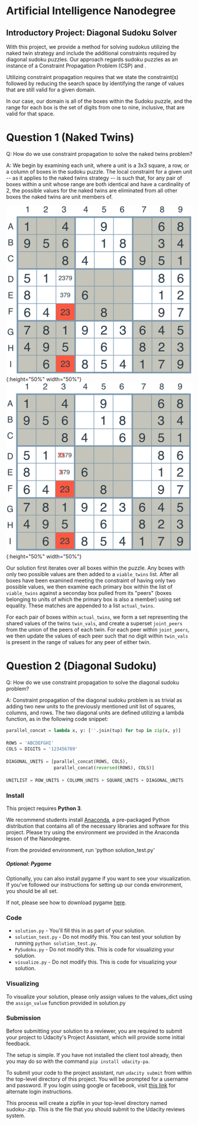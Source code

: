 # Artificial Intelligence Nanodegree
## Introductory Project: Diagonal Sudoku Solver

With this project, we provide a method for solving sudokus utilizing the
naked twin strategy and include the additional constraints required by
diagonal sudoku puzzles. Our approach regards sudoku puzzles
as an instance of a Constraint Propagation Problem (CSP) and .

Utilizing constraint propagation requires that we state the constraint(s) 
followed by reducing the search space by identifying the range of values 
that are still valid for a given domain.

In our case, our domain is all of the boxes within the Sudoku puzzle, and
the range for each box is the set of digits from one to nine, inclusive, that
are valid for that space. 

# Question 1 (Naked Twins)
Q: How do we use constraint propagation to solve the naked twins problem?  

A: We begin by examining each unit, where a unit is
a 3x3 square, a row, or a column of boxes in the sudoku puzzle. The local 
constraint for a given unit -- as it applies to the naked twins strategy -- is
such that, for any pair of boxes within a unit whose range are both identical
and have a cardinality of 2, the possible values for the naked twins are
eliminated from all other boxes the naked twins are unit members of.

![Image of Naked Twins Pre-Constraint Propagation](./images/naked-twins.png){:height="50%" width="50%"}
![Image of Naked Twins Post-Constraint Propagation](./images/naked-twins-2.png){:height="50%" width="50%"}


Our solution first iterates over all boxes within the puzzle. Any boxes
with only two possible values are then added to a `viable_twins` list. After
all boxes have been examined meeting the constraint of having only two possible
values, we then examine each primary box within the list of `viable_twins` 
against a seconday box pulled from its "peers" (boxes belonging to units of
which the primary box is also a member) using set equality. These matches
are appended to a list `actual_twins`.

For each pair of boxes within `actual_twins`, we form a set representing the
shared values of the twins `twin_vals`, and create a superset `joint_peers`
from the union of the peers of each twin. For each peer within `joint_peers`,
we then update the values of each peer such that no digit within `twin_vals`
is present in the range of values for any peer of either twin.

# Question 2 (Diagonal Sudoku)
Q: How do we use constraint propagation to solve the diagonal sudoku problem?  

A: Constraint propagation of the diagonal sudoku problem is as trivial as 
adding two new units to the previously mentioned unit list of squares, columns,
and rows. The two diagonal units are defined utilizing a lambda
function, as in the following code snippet:

```python
parallel_concat = lambda x, y: [''.join(tup) for tup in zip(x, y)]

ROWS = 'ABCDEFGHI'
COLS = DIGITS = '123456789'

DIAGONAL_UNITS = [parallel_concat(ROWS, COLS),
                  parallel_concat(reversed(ROWS), COLS)]

UNITLIST = ROW_UNITS + COLUMN_UNITS + SQUARE_UNITS + DIAGONAL_UNITS
```


### Install

This project requires **Python 3**.

We recommend students install [Anaconda](https://www.continuum.io/downloads), a pre-packaged Python distribution that contains all of the necessary libraries and software for this project. 
Please try using the environment we provided in the Anaconda lesson of the Nanodegree.

From the provided environment, run
'python solution_test.py'

##### Optional: Pygame

Optionally, you can also install pygame if you want to see your visualization. If you've followed our instructions for setting up our conda environment, you should be all set.

If not, please see how to download pygame [here](http://www.pygame.org/download.shtml).

### Code

* `solution.py` - You'll fill this in as part of your solution.
* `solution_test.py` - Do not modify this. You can test your solution by running `python solution_test.py`.
* `PySudoku.py` - Do not modify this. This is code for visualizing your solution.
* `visualize.py` - Do not modify this. This is code for visualizing your solution.

### Visualizing

To visualize your solution, please only assign values to the values_dict using the `assign_value` function provided in solution.py

### Submission
Before submitting your solution to a reviewer, you are required to submit your project to Udacity's Project Assistant, which will provide some initial feedback.  

The setup is simple.  If you have not installed the client tool already, then you may do so with the command `pip install udacity-pa`.  

To submit your code to the project assistant, run `udacity submit` from within the top-level directory of this project.  You will be prompted for a username and password.  If you login using google or facebook, visit [this link](https://project-assistant.udacity.com/auth_tokens/jwt_login) for alternate login instructions.

This process will create a zipfile in your top-level directory named sudoku-<id>.zip.  This is the file that you should submit to the Udacity reviews system.

